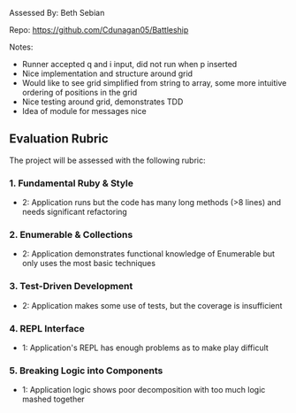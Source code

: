 Assessed By: Beth Sebian

Repo: https://github.com/Cdunagan05/Battleship

Notes:
- Runner accepted q and i input, did not run when p inserted
- Nice implementation and structure around grid
- Would like to see grid simplified from string to array, some more intuitive ordering of positions in the grid
- Nice testing around grid, demonstrates TDD
- Idea of module for messages nice

## Evaluation Rubric

The project will be assessed with the following rubric:
### 1. Fundamental Ruby & Style
* 2:  Application runs but the code has many long methods (>8 lines) and needs significant refactoring

### 2. Enumerable & Collections
* 2: Application demonstrates functional knowledge of Enumerable but only uses the most basic techniques

### 3. Test-Driven Development
* 2: Application makes some use of tests, but the coverage is insufficient

### 4. REPL Interface
* 1: Application's REPL has enough problems as to make play difficult

### 5. Breaking Logic into Components
* 1: Application logic shows poor decomposition with too much logic mashed together
